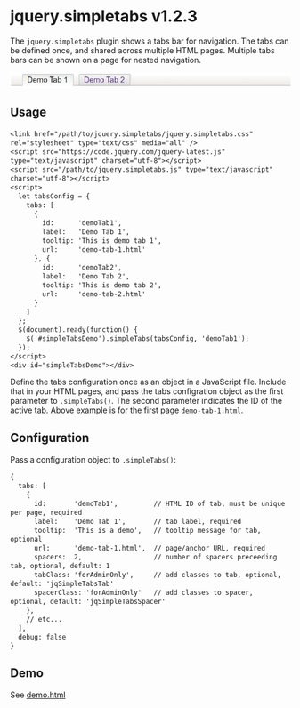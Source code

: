 # jquery.simpletabs v1.2.3

The `jquery.simpletabs` plugin shows a tabs bar for navigation. The tabs can be defined once, and shared across multiple HTML pages. Multiple tabs bars can be shown on a page for nested navigation.</p>

![Sample screenshot](screenshot.png)

## Usage

```
<link href="/path/to/jquery.simpletabs/jquery.simpletabs.css" rel="stylesheet" type="text/css" media="all" />
<script src="https://code.jquery.com/jquery-latest.js" type="text/javascript" charset="utf-8"></script>
<script src="/path/to/jquery.simpletabs.js" type="text/javascript" charset="utf-8"></script>
<script>
  let tabsConfig = {
    tabs: [
      {
        id:      'demoTab1',
        label:   'Demo Tab 1',
        tooltip: 'This is demo tab 1',
        url:     'demo-tab-1.html'
      }, {
        id:      'demoTab2',
        label:   'Demo Tab 2',
        tooltip: 'This is demo tab 2',
        url:     'demo-tab-2.html'
      }
    ]
  };
  $(document).ready(function() {
    $('#simpleTabsDemo').simpleTabs(tabsConfig, 'demoTab1');
  });
</script>
<div id="simpleTabsDemo"></div>
```

Define the tabs configuration once as an object in a JavaScript file. Include that in your HTML pages, and pass the tabs configration object as the first parameter to `.simpleTabs()`. The second parameter indicates the ID of the active tab. Above example is for the first page `demo-tab-1.html`. 

## Configuration

Pass a configuration object to `.simpleTabs()`:

```
{
  tabs: [
    {
      id:       'demoTab1',         // HTML ID of tab, must be unique per page, required
      label:    'Demo Tab 1',       // tab label, required
      tooltip:  'This is a demo',   // tooltip message for tab, optional
      url:      'demo-tab-1.html',  // page/anchor URL, required
      spacers:  2,                  // number of spacers preceeding tab, optional, default: 1
      tabClass: 'forAdminOnly',     // add classes to tab, optional, default: 'jqSimpleTabsTab'
      spacerClass: 'forAdminOnly'   // add classes to spacer, optional, default: 'jqSimpleTabsSpacer'
    },
    // etc...
  ],
  debug: false
}
```

## Demo

See [demo.html](https://peterthoeny.github.io/jquery.simpletabs/demo.html)
